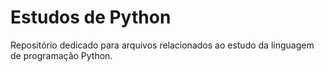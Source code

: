# Estudos de Python

Repositório dedicado para arquivos relacionados ao estudo da linguagem de programação Python.
